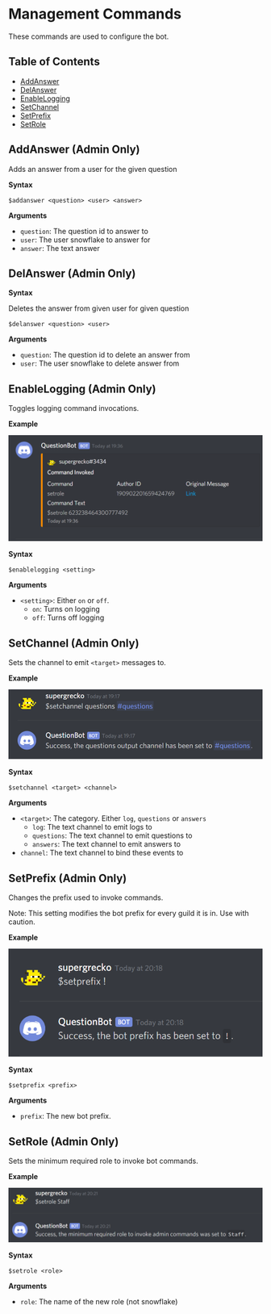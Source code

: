 # Management Commands

These commands are used to configure the bot.

## Table of Contents

- [AddAnswer](#addanswer-admin-only)
- [DelAnswer](#delanswer-admin-only)
- [EnableLogging](#enablelogging-admin-only)
- [SetChannel](#setchannel-admin-only)
- [SetPrefix](#setprefix-admin-only)
- [SetRole](#setrole-admin-only)

## AddAnswer (Admin Only)

Adds an answer from a user for the given question

**Syntax**

```
$addanswer <question> <user> <answer>
```              

**Arguments**      

- `question`: The question id to answer to
- `user`: The user snowflake to answer for
- `answer`: The text answer 

## DelAnswer (Admin Only)
    
**Syntax**

Deletes the answer from given user for given question

```
$delanswer <question> <user>
```                

**Arguments**  

- `question`: The question id to delete an answer from
- `user`: The user snowflake to delete answer from

## EnableLogging (Admin Only)

Toggles logging command invocations.

**Example**

![Example](/.github/assets/commands/logging-example.png)

**Syntax**

```
$enablelogging <setting>
```

**Arguments**  

-  `<setting>`: Either `on` or `off`.
    - `on`: Turns on logging
    - `off`: Turns off logging

## SetChannel (Admin Only)

Sets the channel to emit `<target>` messages to.

**Example**

![Example](/.github/assets/commands/setchannel-example.png)

**Syntax**

```
$setchannel <target> <channel>
```

**Arguments**  

- `<target>`: The category. Either `log`, `questions` or `answers`
    - `log`: The text channel to emit logs to
    - `questions`: The text channel to emit questions to
    - `answers`: The text channel to emit answers to
- `channel`: The text channel to bind these events to

## SetPrefix (Admin Only)

Changes the prefix used to invoke commands.

Note: This setting modifies the bot prefix for every guild it is in. Use with caution.

**Example**

![Example](/.github/assets/commands/setprefix-example.png)

**Syntax**

```
$setprefix <prefix>
```

**Arguments**

- `prefix`: The new bot prefix.  

## SetRole (Admin Only)

Sets the minimum required role to invoke bot commands.

**Example**

![Example](/.github/assets/commands/setrole-example.png)

**Syntax**

```
$setrole <role>
```

**Arguments**  

- `role`: The name of the new role (not snowflake)
